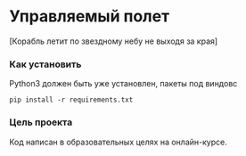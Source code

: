 # Управляемый полет

[Корабль летит по звездному небу не выходя за края]

### Как установить

Python3 должен быть уже установлен, пакеты под виндовс 

```
pip install -r requirements.txt
```

### Цель проекта

Код написан в образовательных целях на онлайн-курсе.
